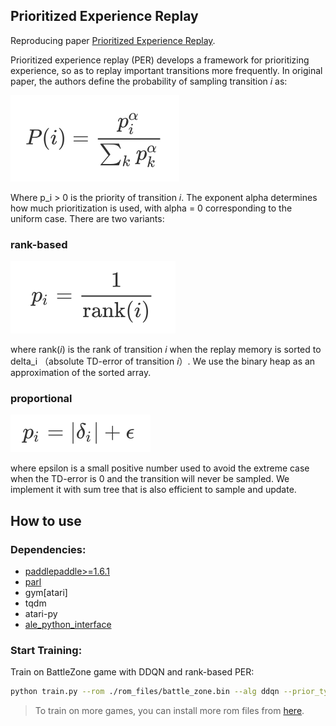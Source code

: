 ## Prioritized Experience Replay
Reproducing paper [Prioritized Experience Replay](https://arxiv.org/abs/1511.05952).

Prioritized experience replay (PER) develops a framework for prioritizing experience, so as to replay important transitions more frequently. In original paper, the authors define the probability of sampling transition *i* as:

<img src=".figs/prob.jpg" /> 

Where p_i > 0 is the priority of transition *i*. The exponent alpha determines how much prioritization is used, with alpha = 0 corresponding to the uniform case. There are two variants:

### rank-based
<img src=".figs/rank.jpg" /> 

where rank(*i*) is the rank of transition *i* when the replay memory is sorted to delta_i （absolute TD-error of transition *i*）. We use the binary heap as an approximation of the sorted array.

### proportional
<img src=".figs/propor.jpg" />

where epsilon is a small positive number used to avoid the extreme case when the TD-error is 0 and the transition will never be sampled. We implement it with sum tree that is also efficient to sample and update.

## How to use

### Dependencies:
+ [paddlepaddle>=1.6.1](https://github.com/PaddlePaddle/Paddle)
+ [parl](https://github.com/PaddlePaddle/PARL)
+ gym[atari]
+ tqdm
+ atari-py
+ [ale_python_interface](https://github.com/mgbellemare/Arcade-Learning-Environment)


### Start Training:
Train on BattleZone game with DDQN and rank-based PER:
```bash
python train.py --rom ./rom_files/battle_zone.bin --alg ddqn --prior_type rank --exp_name run_train
```

> To train on more games, you can install more rom files from [here](https://github.com/openai/atari-py/tree/master/atari_py/atari_roms).

